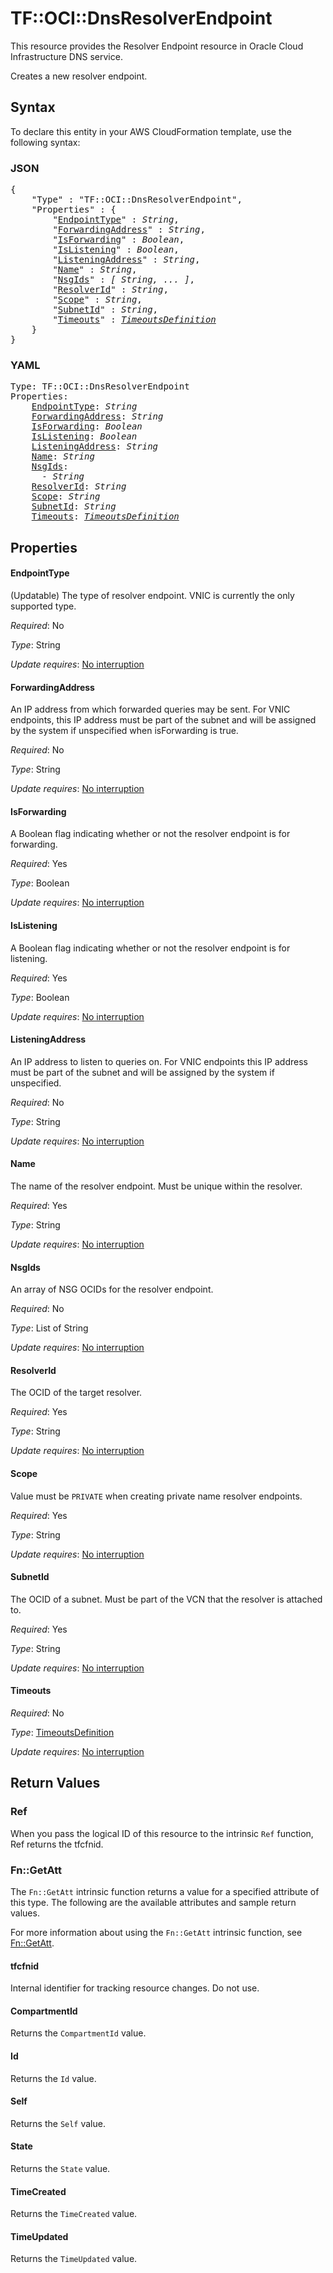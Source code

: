 # TF::OCI::DnsResolverEndpoint

This resource provides the Resolver Endpoint resource in Oracle Cloud Infrastructure DNS service.

Creates a new resolver endpoint.

## Syntax

To declare this entity in your AWS CloudFormation template, use the following syntax:

### JSON

<pre>
{
    "Type" : "TF::OCI::DnsResolverEndpoint",
    "Properties" : {
        "<a href="#endpointtype" title="EndpointType">EndpointType</a>" : <i>String</i>,
        "<a href="#forwardingaddress" title="ForwardingAddress">ForwardingAddress</a>" : <i>String</i>,
        "<a href="#isforwarding" title="IsForwarding">IsForwarding</a>" : <i>Boolean</i>,
        "<a href="#islistening" title="IsListening">IsListening</a>" : <i>Boolean</i>,
        "<a href="#listeningaddress" title="ListeningAddress">ListeningAddress</a>" : <i>String</i>,
        "<a href="#name" title="Name">Name</a>" : <i>String</i>,
        "<a href="#nsgids" title="NsgIds">NsgIds</a>" : <i>[ String, ... ]</i>,
        "<a href="#resolverid" title="ResolverId">ResolverId</a>" : <i>String</i>,
        "<a href="#scope" title="Scope">Scope</a>" : <i>String</i>,
        "<a href="#subnetid" title="SubnetId">SubnetId</a>" : <i>String</i>,
        "<a href="#timeouts" title="Timeouts">Timeouts</a>" : <i><a href="timeoutsdefinition.md">TimeoutsDefinition</a></i>
    }
}
</pre>

### YAML

<pre>
Type: TF::OCI::DnsResolverEndpoint
Properties:
    <a href="#endpointtype" title="EndpointType">EndpointType</a>: <i>String</i>
    <a href="#forwardingaddress" title="ForwardingAddress">ForwardingAddress</a>: <i>String</i>
    <a href="#isforwarding" title="IsForwarding">IsForwarding</a>: <i>Boolean</i>
    <a href="#islistening" title="IsListening">IsListening</a>: <i>Boolean</i>
    <a href="#listeningaddress" title="ListeningAddress">ListeningAddress</a>: <i>String</i>
    <a href="#name" title="Name">Name</a>: <i>String</i>
    <a href="#nsgids" title="NsgIds">NsgIds</a>: <i>
      - String</i>
    <a href="#resolverid" title="ResolverId">ResolverId</a>: <i>String</i>
    <a href="#scope" title="Scope">Scope</a>: <i>String</i>
    <a href="#subnetid" title="SubnetId">SubnetId</a>: <i>String</i>
    <a href="#timeouts" title="Timeouts">Timeouts</a>: <i><a href="timeoutsdefinition.md">TimeoutsDefinition</a></i>
</pre>

## Properties

#### EndpointType

(Updatable) The type of resolver endpoint. VNIC is currently the only supported type.

_Required_: No

_Type_: String

_Update requires_: [No interruption](https://docs.aws.amazon.com/AWSCloudFormation/latest/UserGuide/using-cfn-updating-stacks-update-behaviors.html#update-no-interrupt)

#### ForwardingAddress

An IP address from which forwarded queries may be sent. For VNIC endpoints, this IP address must be part of the subnet and will be assigned by the system if unspecified when isForwarding is true.

_Required_: No

_Type_: String

_Update requires_: [No interruption](https://docs.aws.amazon.com/AWSCloudFormation/latest/UserGuide/using-cfn-updating-stacks-update-behaviors.html#update-no-interrupt)

#### IsForwarding

A Boolean flag indicating whether or not the resolver endpoint is for forwarding.

_Required_: Yes

_Type_: Boolean

_Update requires_: [No interruption](https://docs.aws.amazon.com/AWSCloudFormation/latest/UserGuide/using-cfn-updating-stacks-update-behaviors.html#update-no-interrupt)

#### IsListening

A Boolean flag indicating whether or not the resolver endpoint is for listening.

_Required_: Yes

_Type_: Boolean

_Update requires_: [No interruption](https://docs.aws.amazon.com/AWSCloudFormation/latest/UserGuide/using-cfn-updating-stacks-update-behaviors.html#update-no-interrupt)

#### ListeningAddress

An IP address to listen to queries on. For VNIC endpoints this IP address must be part of the subnet and will be assigned by the system if unspecified.

_Required_: No

_Type_: String

_Update requires_: [No interruption](https://docs.aws.amazon.com/AWSCloudFormation/latest/UserGuide/using-cfn-updating-stacks-update-behaviors.html#update-no-interrupt)

#### Name

The name of the resolver endpoint. Must be unique within the resolver.

_Required_: Yes

_Type_: String

_Update requires_: [No interruption](https://docs.aws.amazon.com/AWSCloudFormation/latest/UserGuide/using-cfn-updating-stacks-update-behaviors.html#update-no-interrupt)

#### NsgIds

An array of NSG OCIDs for the resolver endpoint.

_Required_: No

_Type_: List of String

_Update requires_: [No interruption](https://docs.aws.amazon.com/AWSCloudFormation/latest/UserGuide/using-cfn-updating-stacks-update-behaviors.html#update-no-interrupt)

#### ResolverId

The OCID of the target resolver.

_Required_: Yes

_Type_: String

_Update requires_: [No interruption](https://docs.aws.amazon.com/AWSCloudFormation/latest/UserGuide/using-cfn-updating-stacks-update-behaviors.html#update-no-interrupt)

#### Scope

Value must be `PRIVATE` when creating private name resolver endpoints.

_Required_: Yes

_Type_: String

_Update requires_: [No interruption](https://docs.aws.amazon.com/AWSCloudFormation/latest/UserGuide/using-cfn-updating-stacks-update-behaviors.html#update-no-interrupt)

#### SubnetId

The OCID of a subnet. Must be part of the VCN that the resolver is attached to.

_Required_: Yes

_Type_: String

_Update requires_: [No interruption](https://docs.aws.amazon.com/AWSCloudFormation/latest/UserGuide/using-cfn-updating-stacks-update-behaviors.html#update-no-interrupt)

#### Timeouts

_Required_: No

_Type_: <a href="timeoutsdefinition.md">TimeoutsDefinition</a>

_Update requires_: [No interruption](https://docs.aws.amazon.com/AWSCloudFormation/latest/UserGuide/using-cfn-updating-stacks-update-behaviors.html#update-no-interrupt)

## Return Values

### Ref

When you pass the logical ID of this resource to the intrinsic `Ref` function, Ref returns the tfcfnid.

### Fn::GetAtt

The `Fn::GetAtt` intrinsic function returns a value for a specified attribute of this type. The following are the available attributes and sample return values.

For more information about using the `Fn::GetAtt` intrinsic function, see [Fn::GetAtt](https://docs.aws.amazon.com/AWSCloudFormation/latest/UserGuide/intrinsic-function-reference-getatt.html).

#### tfcfnid

Internal identifier for tracking resource changes. Do not use.

#### CompartmentId

Returns the <code>CompartmentId</code> value.

#### Id

Returns the <code>Id</code> value.

#### Self

Returns the <code>Self</code> value.

#### State

Returns the <code>State</code> value.

#### TimeCreated

Returns the <code>TimeCreated</code> value.

#### TimeUpdated

Returns the <code>TimeUpdated</code> value.

